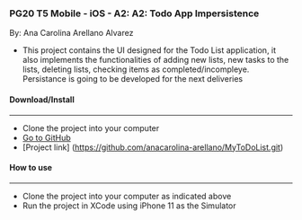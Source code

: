### **PG20 T5 Mobile - iOS - A2:  A2: Todo App Impersistence**
By: Ana Carolina Arellano Alvarez

- This project contains the UI designed for the Todo List application, it also implements the functionalities of adding new lists, new tasks to the lists, deleting lists, checking items as completed/incompleye. Persistance is going to be developed for the next deliveries

#### **Download/Install**
---------
 -  Clone the project into your computer 
 - [Go to GitHub](https://github.com/anacarolina-arellano/MyToDoList)
 - [Project link] (https://github.com/anacarolina-arellano/MyToDoList.git)


#### **How to use**
--------
- Clone the project into your computer as indicated above
- Run the project in XCode using iPhone 11 as the Simulator
